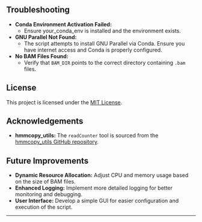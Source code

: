 
## Troubleshooting

- **Conda Environment Activation Failed:**
  - Ensure your_conda_env is installed and the environment exists.
- **GNU Parallel Not Found:**
  - The script attempts to install GNU Parallel via Conda. Ensure you have internet access and Conda is properly configured.
- **No BAM Files Found:**
  - Verify that `BAM_DIR` points to the correct directory containing `.bam` files.

## License

This project is licensed under the [MIT License](LICENSE).

## Acknowledgements

- **hmmcopy_utils:** The `readCounter` tool is sourced from the [hmmcopy_utils GitHub repository](https://github.com/shahcompbio/hmmcopy_utils.git).

## Future Improvements

- **Dynamic Resource Allocation:** Adjust CPU and memory usage based on the size of BAM files.
- **Enhanced Logging:** Implement more detailed logging for better monitoring and debugging.
- **User Interface:** Develop a simple GUI for easier configuration and execution of the script.

---
